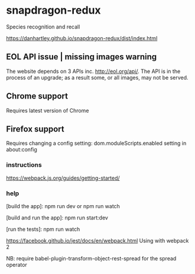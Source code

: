 # snapdragon-redux
Species recognition and recall

https://danhartley.github.io/snapdragon-redux/dist/index.html

## EOL API issue | missing images warning

The website depends on 3 APIs inc. http://eol.org/api/. The API is in the process of an upgrade; as a result some, or all images, may not be served.

## Chrome support

Requires latest version of Chrome

## Firefox support

Requires changing a config setting:  dom.moduleScripts.enabled setting in about:config


### instructions

https://webpack.js.org/guides/getting-started/

### help

[build the app]: npm run dev or npm run watch

[build and run the app]: npm run start:dev

[run the tests]: npm run watch

https://facebook.github.io/jest/docs/en/webpack.html Using with webpack 2

NB: require babel-plugin-transform-object-rest-spread for the spread operator

